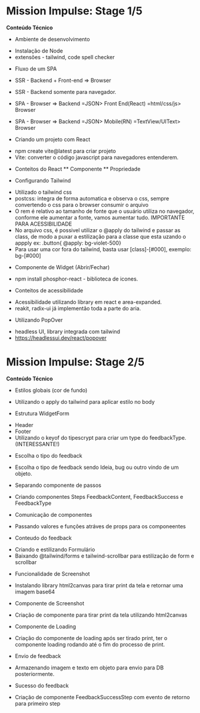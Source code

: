 # Mission Impulse: Stage 1/5


**Conteúdo Técnico**
* Ambiente de desenvolvimento
- Instalação de Node
- extensões - tailwind, code spell checker

* Fluxo de um SPA
- SSR - Backend + Front-end => Browser
- SSR - Backend somente para navegador.

- SPA - Browser => Backend =JSON> Front End(React) =html/css/js> Browser
- SPA - Browser => Backend =JSON> Mobile(RN) =TextView/UIText> Browser

* Criando um projeto com React
- npm create vite@latest para criar projeto
- Vite: converter o código javascript para navegadores entenderem. 

* Conteitos do React
** Componente
** Propriedade

* Configurando Tailwind
- Utilizado o tailwind css
- postcss: integra de forma automatica e observa o css, sempre convertendo o css para o browser consumir o arquivo
- O rem é relativo ao tamanho de fonte que o usuário utiliza no navegador, conforme ele aumentar a fonte, vamos aumentar tudo. IMPORTANTE PARA ACESSIBILIDADE
- No arquivo css, é possivel utilizar o @apply do tailwind e passar as class, de modo a puxar a estilização para a classe que esta uzando o appply
ex: .button{ @apply: bg-violet-500}
- Para usar uma cor fora do tailwind, basta usar [class]-[#000], exemplo: bg-[#000]

* Componente de Widget (Abrir/Fechar)
- npm install phosphor-react - biblioteca de icones.

* Conteitos de acessibilidade
- Acessibilidade utilizando library em react e area-expanded.
- reakit, radix-ui já implementão toda a parte do aria.

* Utilizando PopOver
- headless UI, library integrada com tailwind
- https://headlessui.dev/react/popover


# Mission Impulse: Stage 2/5

**Conteúdo Técnico**
* Estilos globais (cor de fundo)
- Utilizando o apply do tailwind para aplicar estilo no body

* Estrutura WidgetForm
- Header
- Footer
- Utilizando o keyof do tipescrypt para criar um type do feedbackType. (INTERESSANTE!)

* Escolha o tipo do feedback
- Escolha o tipo de feedback sendo Ideia, bug ou outro vindo de um objeto.


* Separando componente de passos
- Criando componentes Steps FeedbackContent, FeedbackSuccess e FeedbackType

* Comunicação de componentes
- Passando valores e funções atráves de props para os componeentes

* Conteudo do feedback
- Criando e estilizando Formulário
- Baixando @tailwind/forms e tailwind-scrollbar para estilização de form e scrollbar 

* Funcionalidade de Screenshot
- Instalando library html2canvas para tirar print da tela e retornar uma imagem base64

* Componente de Screenshot
- Criação de componente para tirar print da tela utilizando html2canvas

* Componente de Loading
- Criação do componente de loading após ser tirado print, ter o componente loading rodando até o fim do processo de print.

* Envio de feedback
- Armazenando imagem e texto em objeto para envio para DB posteriormente.

* Sucesso do feedback
- Criação de componente FeedbackSuccessStep com evento de retorno para primeiro step






